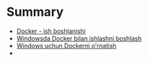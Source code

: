 # Summary

* [Docker - ish boshlanishi](README.md)
* [Windowsda Docker bilan ishlashni boshlash](chapter1.md)
* [Windows uchun Dockerni o'rnatish](chapter2.md)
* 

